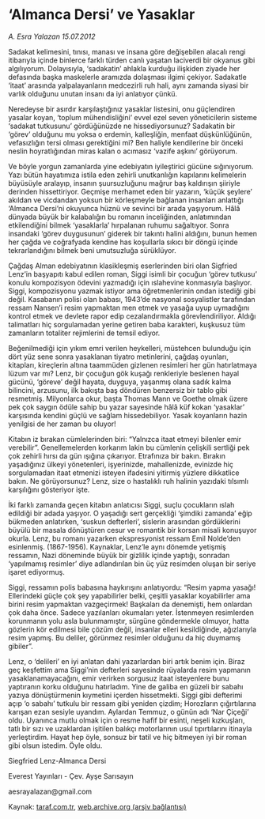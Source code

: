 # ‘Almanca Dersi’ ve Yasaklar

*A. Esra Yalazan 15.07.2012*

<div class="yazi"><p>Sadakat kelimesini, tınısı, manası ve insana göre değişebilen alacalı rengi itibarıyla içinde binlerce farklı türden canlı yaşatan laciverdi bir okyanus gibi algılıyorum. Dolayısıyla, ‘sadakatin’ ahlakla kurduğu ilişkiden ziyade her defasında başka maskelerle aramızda dolaşması ilgimi çekiyor. Sadakatle ‘itaat’ arasında yalpalayanların medcezirli ruh hali, aynı zamanda siyasi bir varlık olduğunu unutan insanı da iyi anlatıyor çünkü.</p>
<p>Neredeyse bir asırdır karşılaştığınız yasaklar listesini, onu güçlendiren yasalar koyan, ‘toplum mühendisliğini’ evvel ezel seven yöneticilerin sisteme ‘sadakat tutkusunu’ gördüğünüzde ne hissediyorsunuz? Sadakatin bir ‘görev’ olduğunu mu yoksa o erdemin, kalleşliğin, menfaat düşkünlüğünün, vefasızlığın tersi olması gerektiğini mi? Ben haliyle kendilerine bir önceki neslin hoyratlığından miras kalan o acımasız ‘vazife aşkını’ görüyorum.</p>
<p>Ve böyle yorgun zamanlarda yine edebiyatın iyileştirici gücüne sığınıyorum. Yazı bütün hayatımıza istila eden zehirli unutkanlığın kapılarını kelimelerin büyüsüyle aralayıp, insanın şuursuzluğunu mağrur baş kaldırışın şiiriyle derinden hissettiriyor. Geçmişe merhamet eden bir yazarın, ‘küçük şeylere’ akıldan ve vicdandan yoksun bir körleşmeyle bağlanan insanları anlattığı ‘Almanca Dersi’ni okuyunca hüznü ve sevinci bir arada yaşıyorum. Hâlâ dünyada büyük bir kalabalığın bu romanın inceliğinden, anlatımından etkilendiğini bilmek ‘yasaklarla’ hırpalanan ruhumu sağaltıyor. Sonra insandaki ‘görev duygusunun’ giderek bir takıntı halini aldığını, bunun hemen her çağda ve coğrafyada kendine has koşullarla sıkıcı bir döngü içinde tekrarlandığını bilmek beni umutsuzluğa sürüklüyor.</p>
<p>Çağdaş Alman edebiyatının klasikleşmiş eserlerinden biri olan Sigfried Lenz’in başyapıtı kabul edilen roman, Siggi isimli bir çocuğun ‘görev tutkusu’ konulu kompozisyon ödevini yazmadığı için ıslahevine konmasıyla başlıyor. Siggi, kompozisyonu yazmak istiyor ama öğretmenlerinin ondan istediği gibi değil. Kasabanın polisi olan babası, 1943’de nasyonal sosyalistler tarafından ressam Nansen’i resim yapmaktan men etmek ve yasağa uyup uymadığını kontrol etmek ve devlete rapor edip cezalandırmakla görevlendiriliyor. Aldığı talimatları hiç sorgulamadan yerine getiren baba karakteri, kuşkusuz tüm zamanların totaliter rejimlerini de temsil ediyor.</p>
<p>Beğenilmediği için yıkım emri verilen heykelleri, müstehcen bulunduğu için dört yüz sene sonra yasaklanan tiyatro metinlerini, çağdaş oyunları, kitapları, kireçlerin altına taammüden gizlenen resimleri her gün hatırlatmaya lüzum var mı? Lenz, bir çocuğun gök kuşağı renkleriyle beslenen hayal gücünü, ‘göreve’ değil hayata, duyguya, yaşanmış olana sadık kalma bilincini, arzusunu, ilk bakışta baş döndüren benzersiz bir tablo gibi resmetmiş. Milyonlarca okur, başta Thomas Mann ve Goethe olmak üzere pek çok saygın ödüle sahip bu yazar sayesinde hâlâ küf kokan ‘yasaklar’ karşısında kendini güçlü ve sağlam hissedebiliyor. Yasak koyanların hazin yenilgisi de her zaman bu oluyor!</p>
<p>Kitabın iz bırakan cümlelerinden biri: “Yalnızca itaat etmeyi bilenler emir verebilir”. Genellemelerden korkarım lakin bu cümlenin çelişkili sertliği pek çok zehirli hırsı da gün ışığına çıkarıyor. Etrafınıza bir bakın. Bırakın yaşadığınız ülkeyi yönetenleri, işyerinizde, mahallenizde, evinizde hiç sorgulamadan itaat etmenizi isteyen ifadesini yitirmiş yüzlere dikkatlice bakın. Ne görüyorsunuz? Lenz, size o hastalıklı ruh halinin yazıdaki tılsımlı karşılığını gösteriyor işte.</p>
<p>İki farklı zamanda geçen kitabın anlatıcısı Siggi, suçlu çocukların ıslah edildiği bir adada yaşıyor. O yaşadığı sert gerçekliği ‘şimdiki zamanda’ eğip bükmeden anlatırken, ‘suskun defterleri’, sislerin arasından gördüklerini büyülü bir masala dönüştüren cesur ve romantik bir korsan misali konuşuyor okurla. Lenz, bu romanı yazarken ekspresyonist ressam Emil Nolde’den esinlenmiş. (1867-1956). Kaynaklar, Lenz’le aynı dönemde yetişmiş ressamın, Nazi döneminde büyük bir gizlilik içinde yaptığı, sonradan ‘yapılmamış resimler’ diye adlandırılan bin üç yüz resimden oluşan bir seriye işaret ediyormuş.</p>
<p>Siggi, ressamın polis babasına haykırışını anlatıyordu: “Resim yapma yasağı! Ellerindeki güçle çok şey yapabilirler belki, çeşitli yasaklar koyabilirler ama birini resim yapmaktan vazgeçirmek! Başkaları da denemişti, hem onlardan çok daha önce. Sadece yazılanları okumaları yeter. İstenmeyen resimlerden korunmanın yolu asla bulunmamıştır, sürgüne göndermekle olmuyor, hatta gözlerin kör edilmesi bile çözüm değil, insanlar elleri kesildiğinde, ağızlarıyla resim yapmış. Bu deliler, görünmez resimler olduğunu da hiç duymamış gibiler”.</p>
<p>Lenz, o ‘delileri’ en iyi anlatan dahi yazarlardan biri artık benim için. Biraz geç keşfettim ama Siggi’nin defterleri sayesinde rüyalarda resim yapmanın yasaklanamayacağını, emir verirken sorgusuz itaat isteyenlere bunu yaptıranın korku olduğunu hatırladım. Yine de galiba en güzeli bir sabahı yazıya dönüştürmenin kıymetini içerden hissetmekti. Siggi gibi defterimi açıp ‘o sabahı’ tutkulu bir ressam gibi yeniden çizdim; Horozların çığırtılarına karışan ezan sesiyle uyandım. Aylardan Temmuz, o günün adı ‘Nar Çiçeği’ oldu. Uyanınca mutlu olmak için o resme hafif bir esinti, neşeli kızkuşları, tatlı bir sızı ve uzaklardan işitilen balıkçı motorlarının usul tıpırtılarını itinayla yerleştirdim. Hayat hep öyle, sonsuz bir tatil ve hiç bitmeyen iyi bir roman gibi olsun istedim. Öyle oldu.</p>
<p>Siegfried Lenz-Almanca Dersi</p>
<p>Everest Yayınları - Çev. Ayşe Sarısayın</p>
<p>aesrayalazan@gmail.com</p>
</div>

Kaynak: [taraf.com.tr](http://www.taraf.com.tr/a-esra-yalazan/makale-almanca-dersi-ve-yasaklar.htm), [web.archive.org (arşiv bağlantısı)](http://web.archive.org/web/20131107160249/http://www.taraf.com.tr/a-esra-yalazan/makale-almanca-dersi-ve-yasaklar.htm)
